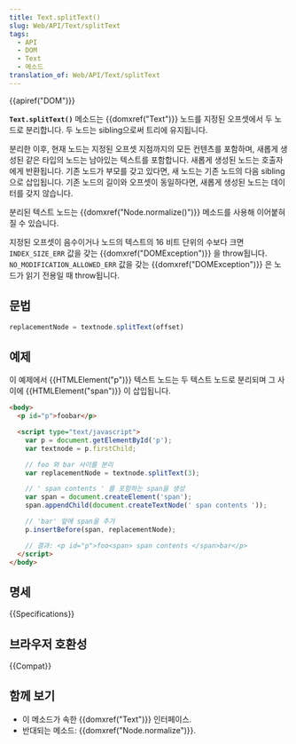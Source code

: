 ```yaml
---
title: Text.splitText()
slug: Web/API/Text/splitText
tags:
  - API
  - DOM
  - Text
  - 메소드
translation_of: Web/API/Text/splitText
---
```


{{apiref("DOM")}}

**`Text.splitText()`** 메소드는 {{domxref("Text")}} 노드를 지정된 오프셋에서 두 노드로 분리합니다. 두 노드는 sibling으로써 트리에 유지됩니다.

분리한 이후, 현재 노드는 지정된 오프셋 지점까지의 모든 컨텐츠를 포함하며, 새롭게 생성된 같은 타입의 노드는 남아있는 텍스트를 포함합니다. 새롭게 생성된 노드는 호출자에게 반환됩니다. 기존 노드가 부모를 갖고 있다면, 새 노드는 기존 노드의 다음 sibling으로 삽입됩니다. 기존 노드의 길이와 오프셋이 동일하다면, 새롭게 생성된 노드는 데이터를 갖지 않습니다.

분리된 텍스트 노드는 {{domxref("Node.normalize()")}} 메소드를 사용해 이어붙혀질 수 있습니다.

지정된 오프셋이 음수이거나 노드의 텍스트의 16 비트 단위의 수보다 크면 `INDEX_SIZE_ERR` 값을 갖는 {{domxref("DOMException")}} 을 throw됩니다. `NO_MODIFICATION_ALLOWED_ERR` 값을 갖는 {{domxref("DOMException")}} 은 노드가 읽기 전용일 때 throw됩니다.

## 문법

```js
replacementNode = textnode.splitText(offset)
```

## 예제

이 예제에서 {{HTMLElement("p")}} 텍스트 노드는 두 텍스트 노드로 분리되며 그 사이에 {{HTMLElement("span")}} 이 삽입됩니다.

```html
<body>
  <p id="p">foobar</p>

  <script type="text/javascript">
    var p = document.getElementById('p');
    var textnode = p.firstChild;

    // foo 와 bar 사이를 분리
    var replacementNode = textnode.splitText(3);

    // ' span contents ' 를 포함하는 span을 생성
    var span = document.createElement('span');
    span.appendChild(document.createTextNode(' span contents '));

    // 'bar' 앞에 span을 추가
    p.insertBefore(span, replacementNode);

    // 결과: <p id="p">foo<span> span contents </span>bar</p>
  </script>
</body>
```

## 명세

{{Specifications}}

## 브라우저 호환성

{{Compat}}

## 함께 보기

- 이 메소드가 속한 {{domxref("Text")}} 인터페이스.
- 반대되는 메소드: {{domxref("Node.normalize")}}.
